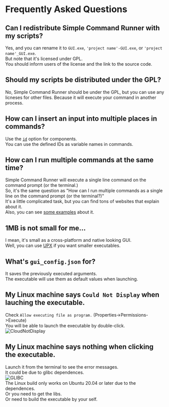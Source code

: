 # Frequently Asked Questions

## Can I redistribute Simple Command Runner with my scripts?

Yes, and you can rename it to `GUI.exe`, `'project name'-GUI.exe`, or `'project name'_GUI.exe`.  
But note that it's licensed under GPL.  
You should inform users of the license and the link to the source code.  

## Should my scripts be distributed under the GPL?

No, Simple Command Runner should be under the GPL, but you can use any licneses for other files.
Because it will execute your command in another process.  

## How can I insert an input into multiple places in commands?

Use the [`id`](../examples/comp_options/id/) option for components.  
You can use the defined IDs as variable names in commands.  

## How can I run multiple commands at the same time?

Simple Command Runner will execute a single line command on the command prompt (or the terminal.)  
So, it's the same question as "How can I run multiple commands as a single line on the command prompt (or the terminal?)"  
It's a little complicated task, but you can find tons of websites that explain about it.  
Also, you can see [some examples](../examples/tips/multi_lines/) about it.

## 1MB is not small for me...

I mean, it's small as a cross-platform and native looking GUI.  
Well, you can use [UPX](./UPX.md) if you want smaller executables.  

## What's `gui_config.json` for?

It saves the previously executed arguments.  
The executable will use them as default values when launching.  

## My Linux machine says `Could Not Display` when lauching the executable.

Check `Allow executing file as program.` (Properties->Permissions->Execute)  
You will be able to launch the executable by double-click.  
![CloudNotDisplay](https://user-images.githubusercontent.com/69258547/189526464-cd62887b-62b1-4071-ae38-a7ab73600bbf.png)  

## My Linux machine says nothing when clicking the executable.

Launch it from the terminal to see the error messages.  
It could be due to glibc dependences.  
![GLIBC](https://user-images.githubusercontent.com/69258547/190676422-ae1af3a0-e9c1-4afd-a6ec-62803dc303c0.png)  
The Linux build only works on Ubuntu 20.04 or later due to the dependences.  
Or you need to get the libs.  
Or need to build the executable by your self.  
